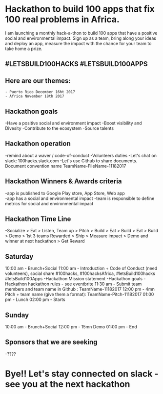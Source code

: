 # Hackathon to build 100 apps that fix 100 real problems in Africa.
I am launching a monthly hack-a-thon to build 100 apps that have a positive social and environmental impact.
Sign up as a team, bring along your ideas and deploy an app, measure the impact with the chance for your team to take home a prize.

## #LETSBUILD100HACKS #LETSBUILD100APPS

## Here are our themes:
```
- Puerto Rico December 16ht 2017
- Africa November 18th 2017
```


## Hackathon goals  
-Have a positive social and environment impact
-Boost visibility and Divesity
-Contribute to the ecosystem
-Source talents

## Hackathon operation
-remind about a waver / code-of-conduct
-Volunteers duties
-Let's chat on slack: 100hacks.slack.com 
-Let's use Github to share documents. Document convention name TeamName-FileName-11182017

## Hackathon Winners & Awards criteria
-app is published to Google Play store, App Store, Web app  
-app has a social and environmental impact
-team is responsible to define metrics for social and environmental impact

## Hackathon Time Line
-Socialize > Eat > Listen, Team up > Pitch > Build > Eat > Build > Eat > Build > Demo > 1st 3 teams Rewarded > Ship > Measure impact > Demo and winner at next hackathon > Get Reward 

## Saturday
10:00 am - Brunch+Social
11:00 am - Introduction + Code of Conduct (need volunteers), social share #100hacks, #100hacksAfrica, #letsBuild100hacks #letsBuild100Apps
-Hackathon Mission statement
-Hackathon goals
-Hackathon hackathon rules - see eventbrite
11:30 am - Submit team members and team name in Github : TeamName-11182017
12:00 pm - 4mn Pitch + team name (give them a format): TeamName-Pitch-11182017
01:00 pm - Lunch
02:00 pm - Starts

## Sunday
10:00 am - Brunch+Social
12:00 pm - 15mn Demo
01:00 pm - End


## Sponsors that we are seeking
-????

# Bye!! Let's stay connected on slack - see you at the next hackathon
